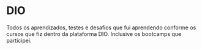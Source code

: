 # DIO
Todos os aprendizados, testes e desafios que fui aprendendo conforme os cursos que fiz dentro da plataforma DIO. Inclusive os bootcamps que participei.
